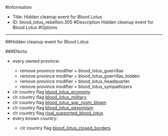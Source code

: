 #Information
 - Title: Hidden cleanup event for Blood Lotus
 - ID: blood_lotus_rebellion.305
#Description
Hidden cleanup event for Blood Lotus
#Options

___
##Hidden cleanup event for Blood Lotus

###Efects:<ul><li>every owned province:</li><ul><li>remove province modifier = blood_lotus_guerrillas</li><li>remove province modifier = blood_lotus_guerrillas_hidden</li><li>remove province modifier = blood_lotus_headquarter</li><li>remove province modifier = blood_lotus_sympathizers</li></ul><li>clr country flag [blood_lotus_economy](../flags/blood_lotus_economy.md)</li><li>clr country flag [blood_lotus_military](../flags/blood_lotus_military.md)</li><li>clr country flag [blood_lotus_war_room_blown](../flags/blood_lotus_war_room_blown.md)</li><li>clr country flag [blood_lotus_pessimism](../flags/blood_lotus_pessimism.md)</li><li>clr country flag [rival_supported_blood_lotus](../flags/rival_supported_blood_lotus.md)</li><li>every known country:</li><ul><li>clr country flag [blood_lotus_closed_borders](../flags/blood_lotus_closed_borders.md)</li></ul></ul>
